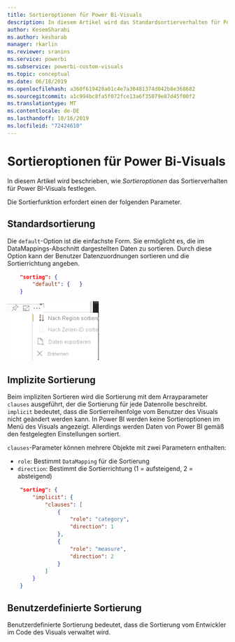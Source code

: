 ```yaml
---
title: Sortieroptionen für Power Bi-Visuals
description: In diesem Artikel wird das Standardsortierverhalten für Power BI-Visuals erläutert.
author: KesemSharabi
ms.author: kesharab
manager: rkarlin
ms.reviewer: sranins
ms.service: powerbi
ms.subservice: powerbi-custom-visuals
ms.topic: conceptual
ms.date: 06/18/2019
ms.openlocfilehash: a360f619428a01c4e7a30481374d042b8e368682
ms.sourcegitcommit: a1c994bc8fa5f072fce13a6f35079e87d45f00f2
ms.translationtype: MT
ms.contentlocale: de-DE
ms.lasthandoff: 10/16/2019
ms.locfileid: "72424610"
---
```

# <a name="sorting-options-for-power-bi-visuals"></a>Sortieroptionen für Power Bi-Visuals

In diesem Artikel wird beschrieben, wie *Sortieroptionen* das Sortierverhalten für Power BI-Visuals festlegen. 

Die Sortierfunktion erfordert einen der folgenden Parameter.

## <a name="default-sorting"></a>Standardsortierung

Die `default`-Option ist die einfachste Form. Sie ermöglicht es, die im DataMappings-Abschnitt dargestellten Daten zu sortieren. Durch diese Option kann der Benutzer Datenzuordnungen sortieren und die Sortierrichtung angeben.

```json
    "sorting": {
        "default": {   }
    }
```

![Sortieroptionen im Kontextmenü](./media/sorting.png)

## <a name="implicit-sorting"></a>Implizite Sortierung

Beim impliziten Sortieren wird die Sortierung mit dem Arrayparameter `clauses` ausgeführt, der die Sortierung für jede Datenrolle beschreibt. `implicit` bedeutet, dass die Sortierreihenfolge vom Benutzer des Visuals nicht geändert werden kann. In Power BI werden keine Sortieroptionen im Menü des Visuals angezeigt. Allerdings werden Daten von Power BI gemäß den festgelegten Einstellungen sortiert.

`clauses`-Parameter können mehrere Objekte mit zwei Parametern enthalten:

- `role`: Bestimmt `DataMapping` für die Sortierung
- `direction`: Bestimmt die Sortierrichtung (1 = aufsteigend, 2 = absteigend)

```json
    "sorting": {
        "implicit": {
            "clauses": [
                {
                    "role": "category",
                    "direction": 1
                },
                {
                    "role": "measure",
                    "direction": 2
                }
            ]
        }
    }
```

## <a name="custom-sorting"></a>Benutzerdefinierte Sortierung

Benutzerdefinierte Sortierung bedeutet, dass die Sortierung vom Entwickler im Code des Visuals verwaltet wird.
